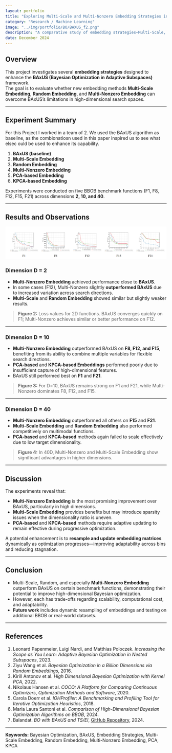 ```yaml
---
layout: portfolio
title: "Exploring Multi-Scale and Multi-Nonzero Embedding Strategies in BAxUS"
category: "Research / Machine Learning"
image: "../img/portfolio/BO/BAXUS_f2.png"
description: "A comparative study of embedding strategies—Multi-Scale, Random, and Multi-Nonzero—against the original BAxUS framework for high-dimensional Bayesian optimization."
date: December 2024
---
```


## Overview

This project investigates several **embedding strategies** designed to enhance the **BAxUS (Bayesian Optimization in Adaptive Subspaces)** framework.  
The goal is to evaluate whether new embedding methods **Multi-Scale Embedding**, **Random Embedding**, and **Multi-Nonzero Embedding** can overcome BAxUS’s limitations in high-dimensional search spaces.

---

## Experiment Summary
For this Project I worked in a team of  2. We  used the BAxUS algorithm as baseline, as the combionatiosn used in this paper inspired us to  see what elsec ould be used to enhance its capability.
1. **BAxUS (baseline)**  
2. **Multi-Scale Embedding**  
3. **Random Embedding**  
4. **Multi-Nonzero Embedding**  
5. **PCA-based Embedding**  
6. **KPCA-based Embedding**

Experiments were conducted on five BBOB benchmark functions (F1, F8, F12, F15, F21) across dimensions **2, 10, and 40**.

---

## Results and Observations

![Embedding Results Overview](/img/portfolio/BO/BAXUS_f2.png)
### Dimension D = 2
- **Multi-Nonzero Embedding** achieved performance close to **BAxUS**.
- In some cases (F12), Multi-Nonzero slightly **outperformed BAxUS** due to increased variation across search directions.
- **Multi-Scale** and **Random Embedding** showed similar but slightly weaker results.

> **Figure 2:** Loss values for 2D functions. BAxUS converges quickly on F1; Multi-Nonzero achieves similar or better performance on F12.

---

### Dimension D = 10
- **Multi-Nonzero Embedding** outperformed BAxUS on **F8, F12, and F15**, benefiting from its ability to combine multiple variables for flexible search directions.
- **PCA-based** and **KPCA-based Embeddings** performed poorly due to insufficient capture of high-dimensional features.
- BAxUS still performed best on **F1** and **F21**.

> **Figure 3:** For D=10, BAxUS remains strong on F1 and F21, while Multi-Nonzero dominates F8, F12, and F15.

---

### Dimension D = 40
- **Multi-Nonzero Embedding** outperformed all others on **F15** and **F21**.
- **Multi-Scale Embedding** and **Random Embedding** also performed competitively on multimodal functions.
- **PCA-based** and **KPCA-based** methods again failed to scale effectively due to low target dimensionality.

> **Figure 4:** In 40D, Multi-Nonzero and Multi-Scale Embedding show significant advantages in higher dimensions.

---

## Discussion

The experiments reveal that:
- **Multi-Nonzero Embedding** is the most promising improvement over BAxUS, particularly in high dimensions.
- **Multi-Scale Embedding** provides benefits but may introduce sparsity issues when the dimensionality ratio is uneven.
- **PCA-based** and **KPCA-based** methods require adaptive updating to remain effective during progressive optimization.

A potential enhancement is to **resample and update embedding matrices** dynamically as optimization progresses—improving adaptability across bins and reducing stagnation.

---

## Conclusion

- Multi-Scale, Random, and especially **Multi-Nonzero Embedding** outperform BAxUS on certain benchmark functions, demonstrating their potential to improve high-dimensional Bayesian optimization.
- However, each has trade-offs regarding scalability, computational cost, and adaptability.
- **Future work** includes dynamic resampling of embeddings and testing on additional BBOB or real-world datasets.

---

## References

1. Leonard Papenmeier, Luigi Nardi, and Matthias Poloczek. *Increasing the Scope as You Learn: Adaptive Bayesian Optimization in Nested Subspaces*, 2023.  
2. Ziyu Wang et al. *Bayesian Optimization in a Billion Dimensions via Random Embeddings*, 2016.  
3. Kirill Antonov et al. *High Dimensional Bayesian Optimization with Kernel PCA*, 2022.  
4. Nikolaus Hansen et al. *COCO: A Platform for Comparing Continuous Optimizers*, *Optimization Methods and Software*, 2020.  
5. Carola Doerr et al. *IOHProfiler: A Benchmarking and Profiling Tool for Iterative Optimization Heuristics*, 2018.  
6. Maria Laura Santoni et al. *Comparison of High-Dimensional Bayesian Optimization Algorithms on BBOB*, 2024.  
7. Balandat. *BO with BAxUS and TS/EI*, [GitHub Repository](https://github.com/Balandat/botorch/blob/3f2e2c7572ff41c9cfeeb6dea7a55776b238dc03/tutorials/baxus.ipynb#L7), 2024.

---

**Keywords:** Bayesian Optimization, BAxUS, Embedding Strategies, Multi-Scale Embedding, Random Embedding, Multi-Nonzero Embedding, PCA, KPCA

